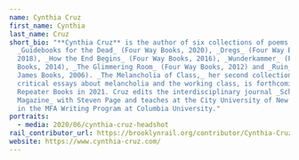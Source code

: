 ```yaml
---
name: Cynthia Cruz
first_name: Cynthia
last_name: Cruz
short_bio: "**Cynthia Cruz** is the author of six collections of poems:
  _Guidebooks for the Dead_ (Four Way Books, 2020), _Dregs_ (Four Way Books,
  2018), _How the End Begins_ (Four Way Books, 2016), _Wunderkammer_ (Four Way
  Books, 2014), _The Glimmering Room_ (Four Way Books, 2012) and _Ruin_ (Alice
  James Books, 2006). _The Melancholia of Class,_ her second collection of
  critical essays about melancholia and the working class, is forthcoming from
  Repeater Books in 2021. Cruz edits the interdisciplinary journal _Schlag
  Magazine_ with Steven Page and teaches at the City University of New York and
  in the MFA Writing Program at Columbia University."
portraits:
  - media: 2020/06/cynthia-cruz-headshot
rail_contributor_url: https://brooklynrail.org/contributor/Cynthia-Cruz
website: https://www.cynthia-cruz.com/
---
```

